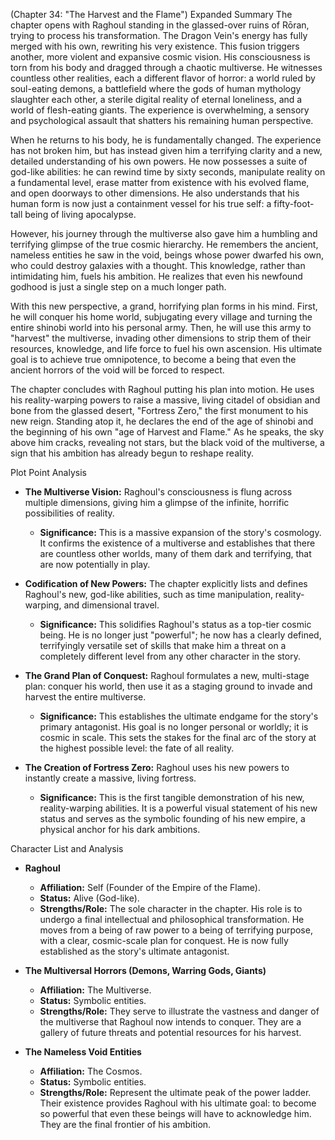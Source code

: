 (Chapter 34: "The Harvest and the Flame")
Expanded Summary
The chapter opens with Raghoul standing in the glassed-over ruins of Rōran, trying to process his transformation. The Dragon Vein's energy has fully merged with his own, rewriting his very existence. This fusion triggers another, more violent and expansive cosmic vision. His consciousness is torn from his body and dragged through a chaotic multiverse. He witnesses countless other realities, each a different flavor of horror: a world ruled by soul-eating demons, a battlefield where the gods of human mythology slaughter each other, a sterile digital reality of eternal loneliness, and a world of flesh-eating giants. The experience is overwhelming, a sensory and psychological assault that shatters his remaining human perspective.

When he returns to his body, he is fundamentally changed. The experience has not broken him, but has instead given him a terrifying clarity and a new, detailed understanding of his own powers. He now possesses a suite of god-like abilities: he can rewind time by sixty seconds, manipulate reality on a fundamental level, erase matter from existence with his evolved flame, and open doorways to other dimensions. He also understands that his human form is now just a containment vessel for his true self: a fifty-foot-tall being of living apocalypse.

However, his journey through the multiverse also gave him a humbling and terrifying glimpse of the true cosmic hierarchy. He remembers the ancient, nameless entities he saw in the void, beings whose power dwarfed his own, who could destroy galaxies with a thought. This knowledge, rather than intimidating him, fuels his ambition. He realizes that even his newfound godhood is just a single step on a much longer path.

With this new perspective, a grand, horrifying plan forms in his mind. First, he will conquer his home world, subjugating every village and turning the entire shinobi world into his personal army. Then, he will use this army to "harvest" the multiverse, invading other dimensions to strip them of their resources, knowledge, and life force to fuel his own ascension. His ultimate goal is to achieve true omnipotence, to become a being that even the ancient horrors of the void will be forced to respect.

The chapter concludes with Raghoul putting his plan into motion. He uses his reality-warping powers to raise a massive, living citadel of obsidian and bone from the glassed desert, "Fortress Zero," the first monument to his new reign. Standing atop it, he declares the end of the age of shinobi and the beginning of his own "age of Harvest and Flame." As he speaks, the sky above him cracks, revealing not stars, but the black void of the multiverse, a sign that his ambition has already begun to reshape reality.

Plot Point Analysis
*   **The Multiverse Vision:** Raghoul's consciousness is flung across multiple dimensions, giving him a glimpse of the infinite, horrific possibilities of reality.
    *   **Significance:** This is a massive expansion of the story's cosmology. It confirms the existence of a multiverse and establishes that there are countless other worlds, many of them dark and terrifying, that are now potentially in play.

*   **Codification of New Powers:** The chapter explicitly lists and defines Raghoul's new, god-like abilities, such as time manipulation, reality-warping, and dimensional travel.
    *   **Significance:** This solidifies Raghoul's status as a top-tier cosmic being. He is no longer just "powerful"; he now has a clearly defined, terrifyingly versatile set of skills that make him a threat on a completely different level from any other character in the story.

*   **The Grand Plan of Conquest:** Raghoul formulates a new, multi-stage plan: conquer his world, then use it as a staging ground to invade and harvest the entire multiverse.
    *   **Significance:** This establishes the ultimate endgame for the story's primary antagonist. His goal is no longer personal or worldly; it is cosmic in scale. This sets the stakes for the final arc of the story at the highest possible level: the fate of all reality.

*   **The Creation of Fortress Zero:** Raghoul uses his new powers to instantly create a massive, living fortress.
    *   **Significance:** This is the first tangible demonstration of his new, reality-warping abilities. It is a powerful visual statement of his new status and serves as the symbolic founding of his new empire, a physical anchor for his dark ambitions.

Character List and Analysis
*   **Raghoul**
    *   **Affiliation:** Self (Founder of the Empire of the Flame).
    *   **Status:** Alive (God-like).
    *   **Strengths/Role:** The sole character in the chapter. His role is to undergo a final intellectual and philosophical transformation. He moves from a being of raw power to a being of terrifying purpose, with a clear, cosmic-scale plan for conquest. He is now fully established as the story's ultimate antagonist.

*   **The Multiversal Horrors (Demons, Warring Gods, Giants)**
    *   **Affiliation:** The Multiverse.
    *   **Status:** Symbolic entities.
    *   **Strengths/Role:** They serve to illustrate the vastness and danger of the multiverse that Raghoul now intends to conquer. They are a gallery of future threats and potential resources for his harvest.

*   **The Nameless Void Entities**
    *   **Affiliation:** The Cosmos.
    *   **Status:** Symbolic entities.
    *   **Strengths/Role:** Represent the ultimate peak of the power ladder. Their existence provides Raghoul with his ultimate goal: to become so powerful that even these beings will have to acknowledge him. They are the final frontier of his ambition.